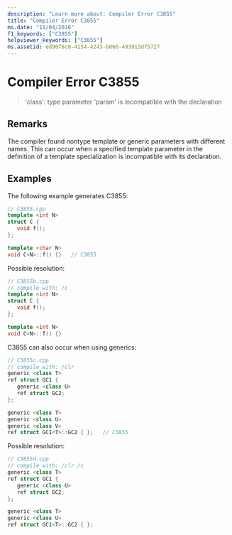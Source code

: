 ```yaml
---
description: "Learn more about: Compiler Error C3855"
title: "Compiler Error C3855"
ms.date: "11/04/2016"
f1_keywords: ["C3855"]
helpviewer_keywords: ["C3855"]
ms.assetid: ed90f8c0-4154-4243-b066-493913df5727
---
```

# Compiler Error C3855

> 'class': type parameter 'param' is incompatible with the declaration

## Remarks

The compiler found nontype template or generic parameters with different names. This can occur when a specified template parameter in the definition of a template specialization is incompatible with its declaration.

## Examples

The following example generates C3855:

```cpp
// C3855.cpp
template <int N>
struct C {
   void f();
};

template <char N>
void C<N>::f() {}   // C3855
```

Possible resolution:

```cpp
// C3855b.cpp
// compile with: /c
template <int N>
struct C {
   void f();
};

template <int N>
void C<N>::f() {}
```

C3855 can also occur when using generics:

```cpp
// C3855c.cpp
// compile with: /clr
generic <class T>
ref struct GC1 {
   generic <class U>
   ref struct GC2;
};

generic <class T>
generic <class U>
generic <class V>
ref struct GC1<T>::GC2 { };   // C3855
```

Possible resolution:

```cpp
// C3855d.cpp
// compile with: /clr /c
generic <class T>
ref struct GC1 {
   generic <class U>
   ref struct GC2;
};

generic <class T>
generic <class U>
ref struct GC1<T>::GC2 { };
```
